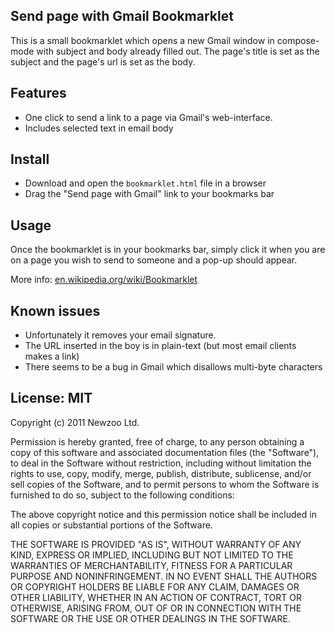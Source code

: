 ## Send page with Gmail Bookmarklet

This is a small bookmarklet which opens a new Gmail window in compose-mode with subject
and body already filled out. The page's title is set as the subject and the page's url
is set as the body.

## Features

* One click to send a link to a page via Gmail's web-interface.
* Includes selected text in email body

## Install

* Download and open the `bookmarklet.html` file in a browser
* Drag the "Send page with Gmail" link to your bookmarks bar

## Usage

Once the bookmarklet is in your bookmarks bar, simply click it when you are on a page
you wish to send to someone and a pop-up should appear.

More info: [en.wikipedia.org/wiki/Bookmarklet][1]

## Known issues

* Unfortunately it removes your email signature.
* The URL inserted in the boy is in plain-text (but most email clients makes a link)
* There seems to be a bug in Gmail which disallows multi-byte characters

## License: MIT

Copyright (c) 2011 Newzoo Ltd.

Permission is hereby granted, free of charge, to any person obtaining a copy of this
software and associated documentation files (the "Software"), to deal in the Software
without restriction, including without limitation the rights to use, copy, modify, merge,
publish, distribute, sublicense, and/or sell copies of the Software, and to permit persons
to whom the Software is furnished to do so, subject to the following conditions:

The above copyright notice and this permission notice shall be included in all copies or
substantial portions of the Software.

THE SOFTWARE IS PROVIDED "AS IS", WITHOUT WARRANTY OF ANY KIND, EXPRESS OR IMPLIED,
INCLUDING BUT NOT LIMITED TO THE WARRANTIES OF MERCHANTABILITY, FITNESS FOR A PARTICULAR
PURPOSE AND NONINFRINGEMENT. IN NO EVENT SHALL THE AUTHORS OR COPYRIGHT HOLDERS BE LIABLE
FOR ANY CLAIM, DAMAGES OR OTHER LIABILITY, WHETHER IN AN ACTION OF CONTRACT, TORT OR
OTHERWISE, ARISING FROM, OUT OF OR IN CONNECTION WITH THE SOFTWARE OR THE USE OR OTHER
DEALINGS IN THE SOFTWARE.


  [1]: http://en.wikipedia.org/wiki/Bookmarklet
